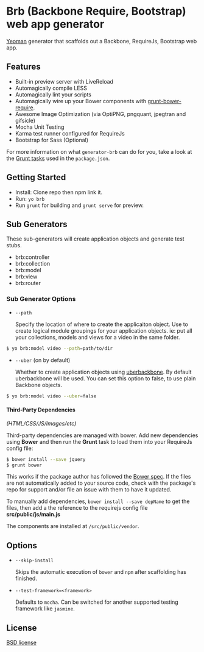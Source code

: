 # Brb (Backbone Require, Bootstrap) web app generator

[Yeoman](http://yeoman.io) generator that scaffolds out a Backbone, RequireJs, Bootstrap web app.

## Features

* Built-in preview server with LiveReload
* Automagically compile LESS
* Automagically lint your scripts
* Automagically wire up your Bower components with [grunt-bower-require](#third-party-dependencies).
* Awesome Image Optimization (via OptiPNG, pngquant, jpegtran and gifsicle)
* Mocha Unit Testing
* Karma test runner configured for RequireJs
* Bootstrap for Sass (Optional)

For more information on what `generator-brb` can do for you, take a look at the [Grunt tasks](https://github.com/schirinos/generator-brb/blob/master/app/templates/_package.json) used in the `package.json`.


## Getting Started

- Install: Clone repo then npm link it.
- Run: `yo brb`
- Run `grunt` for building and `grunt serve` for preview.

## Sub Generators

These sub-generators will create application objects and generate test stubs.
* brb:controller
* brb:collection
* brb:model
* brb:view
* brb:router

### Sub Generator Options
* `--path`

  Specify the location of where to create the applicaiton object. Use to create logical module groupings for your application objects. 
  ie: put all your collections, models and views for a video in the same folder.

```sh
$ yo brb:model video --path=path/to/dir

```

* `--uber` (on by default)

  Whether to create application objects using [uberbackbone](https://github.com/schirinos/uberbackbone). 
  By default uberbackbone will be used. You can set this option to false, to use plain Backbone objects.

```sh
$ yo brb:model video --uber=false

```

#### Third-Party Dependencies

*(HTML/CSS/JS/Images/etc)*

Third-party dependencies are managed with bower. Add new dependencies using **Bower** and then run the **Grunt** task to load them into
your RequireJs config file:

```sh
$ bower install --save jquery
$ grunt bower
```

This works if the package author has followed the [Bower spec](https://github.com/bower/bower.json-spec). If the files are not automatically added to your source code, check with the package's repo for support and/or file an issue with them to have it updated.

To manually add dependencies, `bower install --save depName` to get the files, then add a the reference to the requirejs config file **src/public/js/main.js**

The components are installed at `/src/public/vendor`.

## Options

* `--skip-install`

  Skips the automatic execution of `bower` and `npm` after scaffolding has finished.

* `--test-framework=<framework>`

  Defaults to `mocha`. Can be switched for another supported testing framework like `jasmine`.

## License

[BSD license](http://opensource.org/licenses/bsd-license.php)
